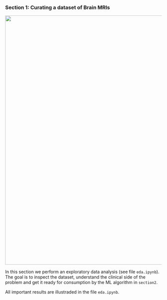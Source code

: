 ### Section 1: Curating a dataset of Brain MRIs

<img src="../readme.img/Slicer.png" width=800em>

In this section we perform an exploratory data analysis (see file `eda.ipynb`). The goal is to inspect the dataset, understand the clinical side of the problem and get it ready for consumption by the ML algorithm in `section2`.

All important results are illustraded in the file `eda.ipynb`.
